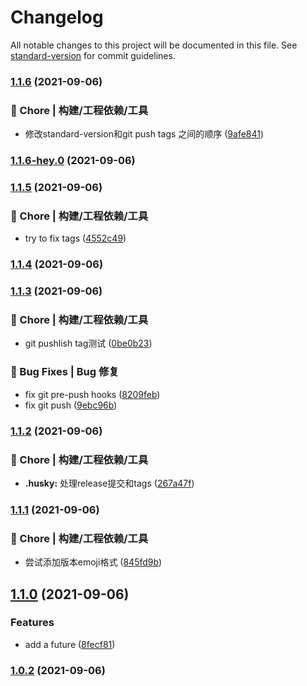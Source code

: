 # Changelog

All notable changes to this project will be documented in this file. See [standard-version](https://github.com/conventional-changelog/standard-version) for commit guidelines.

### [1.1.6](https://github.com/CaptainJack-Git/lint-test/compare/v1.1.6-hey.0...v1.1.6) (2021-09-06)


### 🚀 Chore | 构建/工程依赖/工具

* 修改standard-version和git push tags 之间的顺序 ([9afe841](https://github.com/CaptainJack-Git/lint-test/commit/9afe84196da292da0255db61aeb8d50fb6d6b7d7))

### [1.1.6-hey.0](https://github.com/CaptainJack-Git/lint-test/compare/v1.1.5...v1.1.6-hey.0) (2021-09-06)

### [1.1.5](https://github.com/CaptainJack-Git/lint-test/compare/v1.1.4...v1.1.5) (2021-09-06)


### 🚀 Chore | 构建/工程依赖/工具

* try to fix tags ([4552c49](https://github.com/CaptainJack-Git/lint-test/commit/4552c49e91ff904b4735eaea98c7fb646590b991))

### [1.1.4](https://github.com/CaptainJack-Git/lint-test/compare/v1.1.3...v1.1.4) (2021-09-06)

### [1.1.3](https://github.com/CaptainJack-Git/lint-test/compare/v1.1.2...v1.1.3) (2021-09-06)


### 🚀 Chore | 构建/工程依赖/工具

* git pushlish tag测试 ([0be0b23](https://github.com/CaptainJack-Git/lint-test/commit/0be0b23c274bb94488ef56cc9f15e0db7149cf4c))


### 🐛 Bug Fixes | Bug 修复

* fix git pre-push hooks ([8209feb](https://github.com/CaptainJack-Git/lint-test/commit/8209feb9eadaff9185b865ab7a9c3e74e30682eb))
* fix git push ([9ebc96b](https://github.com/CaptainJack-Git/lint-test/commit/9ebc96bceb72bf2b1a39a27b4d1ebba761494612))

### [1.1.2](https://github.com/CaptainJack-Git/lint-test/compare/v1.1.1...v1.1.2) (2021-09-06)


### 🚀 Chore | 构建/工程依赖/工具

* **.husky:** 处理release提交和tags ([267a47f](https://github.com/CaptainJack-Git/lint-test/commit/267a47f8aa2be7d9621a4d2bd7c50209dc1773a2))

### [1.1.1](https://github.com/CaptainJack-Git/lint-test/compare/v1.1.0...v1.1.1) (2021-09-06)


### 🚀 Chore | 构建/工程依赖/工具

* 尝试添加版本emoji格式 ([845fd9b](https://github.com/CaptainJack-Git/lint-test/commit/845fd9bc85d4cc23f3eab27d6ed931bb59bffec6))

## [1.1.0](https://github.com/CaptainJack-Git/lint-test/compare/v1.0.2...v1.1.0) (2021-09-06)


### Features

* add a future ([8fecf81](https://github.com/CaptainJack-Git/lint-test/commit/8fecf8176f26970aff89f97bd2f21b0f873f344c))

### [1.0.2](https://github.com/CaptainJack-Git/lint-test/compare/v1.0.1...v1.0.2) (2021-09-06)
